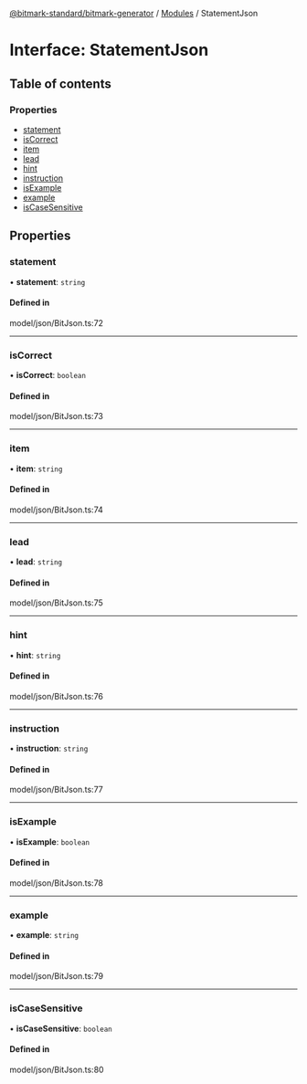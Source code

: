[@bitmark-standard/bitmark-generator](../API.md) / [Modules](../modules.md) / StatementJson

# Interface: StatementJson

## Table of contents

### Properties

- [statement](StatementJson.md#statement)
- [isCorrect](StatementJson.md#isCorrect)
- [item](StatementJson.md#item)
- [lead](StatementJson.md#lead)
- [hint](StatementJson.md#hint)
- [instruction](StatementJson.md#instruction)
- [isExample](StatementJson.md#isExample)
- [example](StatementJson.md#example)
- [isCaseSensitive](StatementJson.md#isCaseSensitive)

## Properties

### statement

• **statement**: `string`

#### Defined in

model/json/BitJson.ts:72

___

### isCorrect

• **isCorrect**: `boolean`

#### Defined in

model/json/BitJson.ts:73

___

### item

• **item**: `string`

#### Defined in

model/json/BitJson.ts:74

___

### lead

• **lead**: `string`

#### Defined in

model/json/BitJson.ts:75

___

### hint

• **hint**: `string`

#### Defined in

model/json/BitJson.ts:76

___

### instruction

• **instruction**: `string`

#### Defined in

model/json/BitJson.ts:77

___

### isExample

• **isExample**: `boolean`

#### Defined in

model/json/BitJson.ts:78

___

### example

• **example**: `string`

#### Defined in

model/json/BitJson.ts:79

___

### isCaseSensitive

• **isCaseSensitive**: `boolean`

#### Defined in

model/json/BitJson.ts:80
